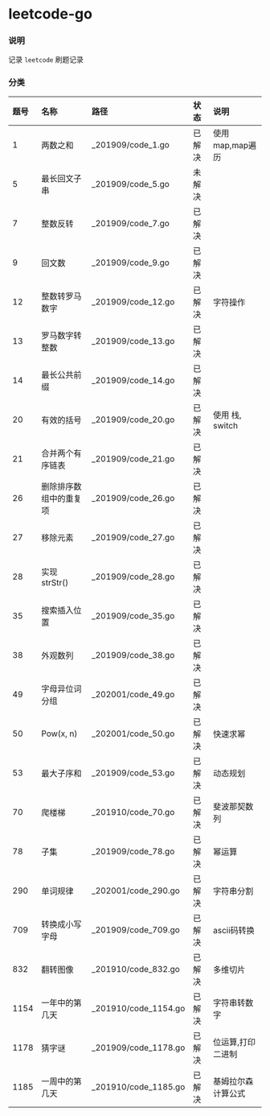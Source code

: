 # leetcode-go

### 说明

记录 `leetcode` 刷题记录

### 分类

| 题号 | 名称 | 路径 | 状态 |说明 |
|:---|:---|:---|:---|:---|
| 1 | 两数之和 |_201909/code_1.go| 已解决 | 使用 map,map遍历 |
| 5 | 最长回文子串 |_201909/code_5.go|未解决| |
| 7 | 整数反转 |_201909/code_7.go|已解决| |
| 9 | 回文数 |_201909/code_9.go|已解决| |
| 12 | 整数转罗马数字 |_201909/code_12.go|已解决| 字符操作 |
| 13 | 罗马数字转整数 |_201909/code_13.go|已解决| |
| 14 | 最长公共前缀 |_201909/code_14.go|已解决| |
| 20 | 有效的括号 |_201909/code_20.go|已解决| 使用 栈, switch |
| 21 | 合并两个有序链表 |_201909/code_21.go|已解决| |
| 26 | 删除排序数组中的重复项 |_201909/code_26.go|已解决| |
| 27 | 移除元素 |_201909/code_27.go|已解决| |
| 28 | 实现 strStr() |_201909/code_28.go|已解决| |
| 35 | 搜索插入位置 |_201909/code_35.go|已解决| |
| 38 | 外观数列 |_201909/code_38.go|已解决| |
| 49 | 字母异位词分组 |_202001/code_49.go|已解决| |
| 50 | Pow(x, n) | _202001/code_50.go|已解决| 快速求幂 |
| 53 | 最大子序和 | _201909/code_53.go |已解决| 动态规划 |
| 70 | 爬楼梯 |_201910/code_70.go|已解决| 斐波那契数列 |
| 78 | 子集 |_201909/code_78.go|已解决| 幂运算 |
| 290 | 单词规律 |_202001/code_290.go|已解决| 字符串分割 |
| 709 | 转换成小写字母 |_201909/code_709.go|已解决| ascii码转换 |
| 832 | 翻转图像 |_201910/code_832.go|已解决| 多维切片 |
| 1154 | 一年中的第几天 |_201910/code_1154.go|已解决| 字符串转数字 |
| 1178 | 猜字谜 |_201909/code_1178.go|已解决| 位运算,打印二进制 |
| 1185 | 一周中的第几天 |_201910/code_1185.go|已解决| 基姆拉尔森计算公式 |
